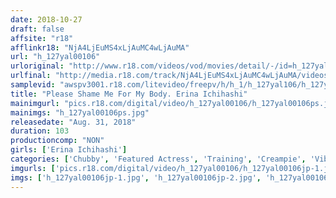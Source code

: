 ```yaml
---
date: 2018-10-27
draft: false
affsite: "r18"
afflinkr18: "NjA4LjEuMS4xLjAuMC4wLjAuMA"
url: "h_127yal00106"
urloriginal: "http://www.r18.com/videos/vod/movies/detail/-/id=h_127yal00106"
urlfinal: "http://media.r18.com/track/NjA4LjEuMS4xLjAuMC4wLjAuMA/videos/vod/movies/detail/-/id=h_127yal00106"
samplevid: "awspv3001.r18.com/litevideo/freepv/h/h_1/h_127yal106/h_127yal106_dmb_w.mp4"
title: "Please Shame Me For My Body. Erina Ichihashi"
mainimgurl: "pics.r18.com/digital/video/h_127yal00106/h_127yal00106ps.jpg"
mainimgs: "h_127yal00106ps.jpg"
releasedate: "Aug. 31, 2018"
duration: 103
productioncomp: "NON"
girls: ['Erina Ichihashi']
categories: ['Chubby', 'Featured Actress', 'Training', 'Creampie', 'Vibrator', 'Deep Throat', 'Hi-Def']
imgurls: ['pics.r18.com/digital/video/h_127yal00106/h_127yal00106jp-1.jpg', 'pics.r18.com/digital/video/h_127yal00106/h_127yal00106jp-2.jpg', 'pics.r18.com/digital/video/h_127yal00106/h_127yal00106jp-3.jpg', 'pics.r18.com/digital/video/h_127yal00106/h_127yal00106jp-4.jpg', 'pics.r18.com/digital/video/h_127yal00106/h_127yal00106jp-5.jpg', 'pics.r18.com/digital/video/h_127yal00106/h_127yal00106jp-6.jpg', 'pics.r18.com/digital/video/h_127yal00106/h_127yal00106jp-7.jpg', 'pics.r18.com/digital/video/h_127yal00106/h_127yal00106jp-8.jpg', 'pics.r18.com/digital/video/h_127yal00106/h_127yal00106jp-9.jpg', 'pics.r18.com/digital/video/h_127yal00106/h_127yal00106jp-10.jpg', 'pics.r18.com/digital/video/h_127yal00106/h_127yal00106jp-11.jpg', 'pics.r18.com/digital/video/h_127yal00106/h_127yal00106jp-12.jpg', 'pics.r18.com/digital/video/h_127yal00106/h_127yal00106jp-13.jpg', 'pics.r18.com/digital/video/h_127yal00106/h_127yal00106jp-14.jpg', 'pics.r18.com/digital/video/h_127yal00106/h_127yal00106jp-15.jpg', 'pics.r18.com/digital/video/h_127yal00106/h_127yal00106jp-16.jpg', 'pics.r18.com/digital/video/h_127yal00106/h_127yal00106jp-17.jpg', 'pics.r18.com/digital/video/h_127yal00106/h_127yal00106jp-18.jpg', 'pics.r18.com/digital/video/h_127yal00106/h_127yal00106jp-19.jpg', 'pics.r18.com/digital/video/h_127yal00106/h_127yal00106jp-20.jpg']
imgs: ['h_127yal00106jp-1.jpg', 'h_127yal00106jp-2.jpg', 'h_127yal00106jp-3.jpg', 'h_127yal00106jp-4.jpg', 'h_127yal00106jp-5.jpg', 'h_127yal00106jp-6.jpg', 'h_127yal00106jp-7.jpg', 'h_127yal00106jp-8.jpg', 'h_127yal00106jp-9.jpg', 'h_127yal00106jp-10.jpg', 'h_127yal00106jp-11.jpg', 'h_127yal00106jp-12.jpg', 'h_127yal00106jp-13.jpg', 'h_127yal00106jp-14.jpg', 'h_127yal00106jp-15.jpg', 'h_127yal00106jp-16.jpg', 'h_127yal00106jp-17.jpg', 'h_127yal00106jp-18.jpg', 'h_127yal00106jp-19.jpg', 'h_127yal00106jp-20.jpg']
---
```

